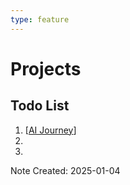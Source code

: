```yaml
---
type: feature
---
```


# Projects

## Todo List

1. [[AI Journey]]
2. 
3. 

Note Created: 2025-01-04


[//begin]: # "Autogenerated link references for markdown compatibility"
[AI Journey]: <AI Journey.md> "AI Journey"
[FOAM-UP]: FOAM-UP.md "FOAM-UP"
[//end]: # "Autogenerated link references"